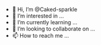 - 👋 Hi, I’m @Caked-sparkle
- 👀 I’m interested in ...
- 🌱 I’m currently learning ...
- 💞️ I’m looking to collaborate on ...
- 📫 How to reach me ...

<!---
Caked-sparkle/Caked-sparkle is a ✨ special ✨ repository because its `README.md` (this file) appears on your GitHub profile.
You can click the Preview link to take a look at your changes.
--->
